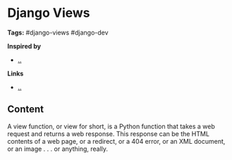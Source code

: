 # Django Views

**Tags:** #django-views #django-dev 

**Inspired by**
- [..]()

**Links**
- [..]()

## Content

A view function, or view for short, is a Python function that takes a web request and returns a web response. This response can be the HTML contents of a web page, or a redirect, or a 404 error, or an XML document, or an image . . . or anything, really. 